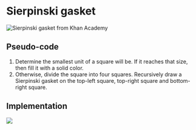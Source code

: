 # Sierpinski gasket

![Sierpinski gasket from Khan Academy](https://s3.amazonaws.com/ka-cs-algorithms/sierpinski-full-6.jpg)

## Pseudo-code

1. Determine the smallest unit of a square will be. If it reaches that size, then fill it with a solid color.
2. Otherwise, divide the square into four squares. Recursively draw a Sierpinski gasket on the top-left square, top-right square and bottom-right square.


## Implementation

![](codepen://cuadraman/yezmEd)